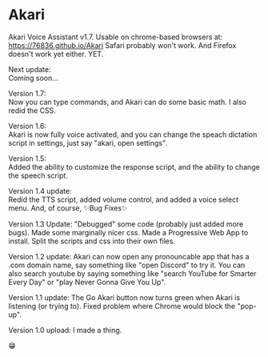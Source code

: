 # Akari
Akari Voice Assistant v1.7.
Usable on chrome-based browsers at: https://76836.github.io/Akari
Safari probably won't work. And Firefox doesn't work yet either. YET.

Next update: <br>
Coming soon...

Version 1.7: <br>
Now you can type commands, and Akari can do some basic math. I also redid the CSS.

Version 1.6: <br>
Akari is now fully voice activated, and you can change the speach dictation script in settings, just say "akari, open settings".

Version 1.5: <br>
Added the ability to customize the response script, and the ability to change the speech script.

Version 1.4 update: <br>
Redid the TTS script, added volume control, and added a voice select menu. And, of course, ✨Bug Fixes✨

Version 1.3 Update: 
"Debugged" some code (probably just added more bugs). 
Made some marginally nicer css. 
Made a Progressive Web App to install. 
Split the scripts and css into their own files.

Version 1.2 update:
Akari can now open any pronouncable app that has a .com domain name, say something like "open Discord" to try it.
You can also search youtube by saying something like "search YouTube for Smarter Every Day" or "play Never Gonna Give You Up".

Version 1.1 update:
The Go Akari button now turns green when Akari is listening (or trying to).
Fixed problem where Chrome would block the "pop-up".

Version 1.0 upload:
I made a thing.

😁
